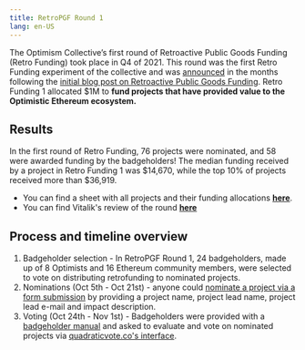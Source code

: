 ```yaml
---
title: RetroPGF Round 1
lang: en-US
---
```


The Optimism Collective’s first round of Retroactive Public Goods Funding (Retro Funding) took place in Q4 of 2021. 
This round was the first Retro Funding  experiment of the collective and was [announced](https://medium.com/ethereum-optimism/retropgf-experiment-1-1-million-dollars-for-public-goods-f7e455cbdca) in the months following the [initial blog post on Retroactive Public Goods Funding](https://medium.com/ethereum-optimism/retroactive-public-goods-funding-33c9b7d00f0c). 
Retro Funding 1 allocated $1M to **fund projects that have provided value to the Optimistic Ethereum ecosystem.** 

## Results
In the first round of Retro Funding, 76 projects were nominated, and 58 were awarded funding by the badgeholders!
The median funding received by a project in Retro Funding 1 was $14,670, while the top 10% of projects received more than $36,919.

- You can find a sheet with all projects and their funding allocations [**here**](https://docs.google.com/spreadsheets/d/1g4ilAByMNQsmlBC8cskQip7Ojd_qK6IhozJCyoVfU9k).
- You can find Vitalik's review of the round [**here**](https://vitalik.ca/general/2021/11/16/retro1.html)

## Process and timeline overview
1. Badgeholder selection - In RetroPGF Round 1, 24 badgeholders, made up of 8 Optimists and 16 Ethereum community members, were selected to vote on distributing retrofunding to nominated projects.
2. Nominations (Oct 5th - Oct 21st) - anyone could [nominate a project via a form submission](https://docs.google.com/forms/d/e/1FAIpQLSdSF_Om4JfhQAjdDOHnjfbRJfJg1F-EY_I_IR0g-CDaa9FqyQ/viewform?vc=0&c=0&w=1&flr=0) by providing a project name, project lead name, project lead e-mail and impact description.
3. Voting (Oct 24th - Nov 1st) - Badgeholders were provided with a [badgeholder manual](https://www.notion.so/Public-Badge-Holder-Manual-d05c3695ef684d1fb62ef38690fb3ff7) and asked to evaluate and vote on nominated projects via [quadraticvote.co's interface](https://quadraticvote.co/event?id=2c357972-9b0d-4390-b738-32297b653cf1). 
